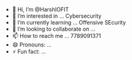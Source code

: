 - 👋 Hi, I’m @HarshIOFIT
- 👀 I’m interested in ... Cybersecurity
- 🌱 I’m currently learning ... Offensive SEcurity
- 💞️ I’m looking to collaborate on ...
- 📫 How to reach me ... 7789091371
- 😄 Pronouns: ...
- ⚡ Fun fact: ...

<!---
HarshIOFIT/HarshIOFIT is a ✨ special ✨ repository because its `README.md` (this file) appears on your GitHub profile.
You can click the Preview link to take a look at your changes.
--->
